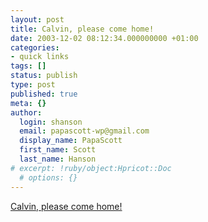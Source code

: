 ```yaml
---
layout: post
title: Calvin, please come home!
date: 2003-12-02 08:12:34.000000000 +01:00
categories:
- quick links
tags: []
status: publish
type: post
published: true
meta: {}
author:
  login: shanson
  email: papascott-wp@gmail.com
  display_name: PapaScott
  first_name: Scott
  last_name: Hanson
# excerpt: !ruby/object:Hpricot::Doc
  # options: {}
---
```

<p><a title="A 'portrait' of Calvin and Hobbes creator Bill Watterson" href="http://www.clevescene.com/issues/2003-11-26/feature.html/1/index.html">Calvin, please come home!</a></p>
